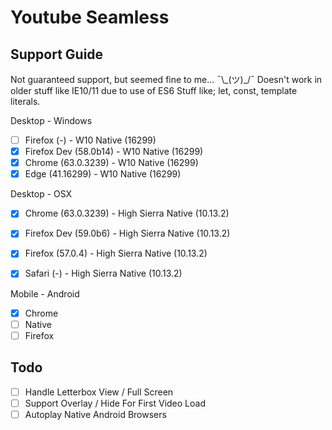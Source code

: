 # Youtube Seamless

## Support Guide
Not guaranteed support, but seemed fine to me... ¯\\\_(ツ)\_/¯
Doesn't work in older stuff like IE10/11 due to use of ES6 Stuff like; let, const, template literals.

Desktop - Windows
- [ ] Firefox     (-)         - W10 Native (16299)
- [x] Firefox Dev (58.0b14)   - W10 Native (16299)
- [x] Chrome      (63.0.3239) - W10 Native (16299)
- [x] Edge        (41.16299)  - W10 Native (16299)

Desktop - OSX
- [x] Chrome      (63.0.3239) - High Sierra Native (10.13.2)
- [x] Firefox Dev (59.0b6)    - High Sierra Native (10.13.2)
- [x] Firefox     (57.0.4)    - High Sierra Native (10.13.2)
- [x] Safari      (-)          - High Sierra Native (10.13.2)


Mobile - Android
- [x] Chrome
- [ ] Native
- [ ] Firefox

## Todo
- [ ] Handle Letterbox View / Full Screen
- [ ] Support Overlay / Hide For First Video Load
- [ ] Autoplay Native Android Browsers
